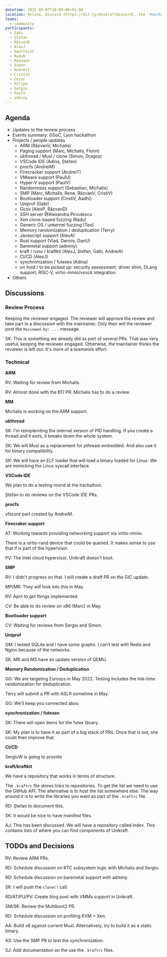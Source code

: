 ```yaml
---
datetime: 2022-05-07T10:00:00+01:00
location: Online, Discord (https://bit.ly/UnikraftDiscord), the `#monkey-business` voice channel
teams:
  - community
participants:
  - Gabi
  - Ștefan
  - RăzvanD
  - AlexJ
  - Gaulthier
  - RaduN
  - RăzvanV
  - Simon
  - AndreiT
  - CristiV
  - Cezar
  - Felipe
  - Sergiu
  - PaulV
  - adminy
---
```


## Agenda

* Updates to the review process
* Events summary: GSoC, Lyon hackathon
* Projects / people updates
  * ARM (RăzvanV, Michalis)
  * Paging support (Marc, Michalis, Florin)
  * ukthread / Musl / clone (Simon, Dragoș)
  * VSCode IDE (Adina, Ștefan)
  * procfs (AndreiM)
  * Firecracker support (AndreiT)
  * VMware support (PaulU)
  * Hyper-V support (PaulV)
  * Randomness support (Sebastian, Michalis)
  * SMP (Marc, Michalis, Rene, RăzvanV, CristiV)
  * Bootloader support (CristiV, Aadhi)
  * Uniprof (Gabi)
  * Gcov (AlexP, RăzvanD)
  * SSH server @Alexandra Pirvulescu
  * Xen clone-based fuzzing (Radu)
  * Generic OS / unkernel fuzzing (Teo)
  * Memory randomization / deduplication (Terry)
  * Javascript support (AlexA)
  * Rust support (Vlad, Dennis, DanU)
  * Baremetal support (adminy)
  * kraft / runu / kraftkit (AlexJ, Ștefan, Gabi, AndreiA)
  * CI/CD (AlexJ)
  * synchronization / futexes (Adina)
  * on hold / to be picked up: security assessment, driver shim, DLang support, RISC-V, virtio-mmio/vsock integration
* Others

## Discussions

### Review Process

Keeping the reviewer engaged.
The reviewer will approve the review and take part in a discussion with the maintainer.
Only then will the reviewer post the `Reviewed-by: ...` message.

SK: This is something we already did as part of several PRs.
That was very useful, keeping the reviewer engaged.
Otherwise, the maintainer thinks the reviewer is left out.
It's more of a teamwork effort.

### Technical

**ARM**

RV: Waiting for review from Michalis.

RV: Almost done with the BTI PR.
Michalis has to do a review.

**MM**

Michalis is working on the ARM support.

**ukthread**

SK: I'm reimplemting the internal version of PID handling.
If you create a thread and it exits, it breaks down the whole system.

SK: We will Musl as a replacement for pthread-embedded.
And also use it for binary compatibility.

SK: We will have an ELF loader that will load a binary loaded for Linux.
We are mimicking the Linux syscall interface.

**VSCode IDE**

We plan to do a testing round at the hackathon.

Ștefan to do reviews on the VSCode IDE PRs.

**procfs**

vfscore part created by AndreiM.

**Firecraker support**

AT: Working towards providing networking support via virtio-mmio.

There is a virtio-rand device that could be queried.
It makes sense to use that if is part of the hypervisor.

PV: The Intel cloud hypervisor, Unikraft doesn't boot.

**SMP**

RV: I didn't progress on that.
I will create a draft PR on the GIC update.

MP/MR: They will look into this in May.

RV: April to get things implemented.

CV: Be able to do review on x86 (Marc) in May.

**Bootloader support**

CV: Waiting for reviews from Sergiu and Simon.

**Uniprof**

GM: I tested SQLite and I have some graphs.
I can't test with Redis and Nginx because of the networks.

SK: MR and MS have an update version of QEMU.

**Memory Randomization / Deduplication**

GG: We are targeting Eurosys in May 2022.
Testing includes the link-time randomization for deduplication.

Terry will submit a PR with ASLR sometime in May.

GG: We'll keep you connected abou

**synchronization / futexes**

SK: There will open items for the futex library.

SK: My plan is to have it as part of a big stack of PRs.
Once that is out, she could then improve that.

**CI/CD**

SergiuW is going to provide

**kraft/kraftkit**

We have a repository that works in terms of structure.

The `.kraftrc` file stores links to repositories.
To get the list we need to use the GitHub API.
The alternative is to host the list somewhere else.
The way around it is to write the libraries you want as part of the `.kraftrc` file.

RD: Ștefan to document this.

SK: It would be nice to have manifest files.

AJ: This has been discussed.
We will have a repository called index.
This contains lists of where you can find components of Unikraft.

## TODOs and Decisions

RV: Review ARM PRs.

RD: Schedule discussion on RTC subsystem logic with Michalis and Sergiu.

RD: Schedule discussion on baremetal support with adminy.

SK: I will push the `clone()` call.

RD/AT/PU/PV: Create blog post with VMMs support in Unikraft.

SM/SK: Review the Multiboot2 PR.

RD: Schedule discussion on profiling KVM + Xen.

AA: Build v8 against current Musl.
Alternatively, try to build it as a static binary.

AS: Use the SMP PR to test the synchronization.

SJ: Add documentation on the use the `.kraftrc` files.
